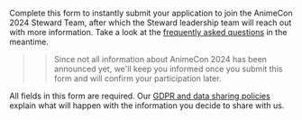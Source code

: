 Complete this form to instantly submit your application to join the AnimeCon 2024 Steward Team,
after which the Steward leadership team will reach out with more information. Take a look at the
[frequently asked questions](faq.html) in the meantime.

>> Since not all information about AnimeCon 2024 has been announced yet, we'll keep you informed
>> once you submit this form and will confirm your participation later.

All fields in this form are required. Our [GDPR and data sharing policies](gdpr.html) explain what
will happen with the information you decide to share with us.
